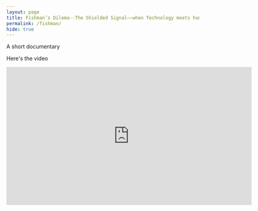 ```yaml
---
layout: page
title: Fishman’s Dilema--The Shielded Signal——when Technology meets human currents
permalink: /fishman/
hide: true
---
```

A short documentary
<!--more-->

Here's the video

<iframe src="https://keystoneacademy-my.sharepoint.com/personal/xiyan_zhang_student_keystoneacademy_cn/_layouts/15/embed.aspx?UniqueId=5b7587a6-d6ac-4688-bf4f-ab96dba64c9a&embed=%7B%22ust%22%3Atrue%2C%22hv%22%3A%22CopyEmbedCode%22%7D&referrer=StreamWebApp&referrerScenario=EmbedDialog.Create" width="640" height="360" frameborder="0" scrolling="no" allowfullscreen title="documentary 1.mp4"></iframe>